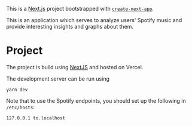 This is a [Next.js](https://nextjs.org/) project bootstrapped with [`create-next-app`](https://github.com/vercel/next.js/tree/canary/packages/create-next-app).

This is an application which serves to analyze users' Spotify music and provide interesting insights and graphs about them.

Project
=======
The project is build using [NextJS](https://nextjs.org) and hosted on Vercel.

The development server can be run using
```
yarn dev
```

Note that to use the Spotify endpoints, you should set up the following in `/etc/hosts`:
```
127.0.0.1 to.localhost
```
